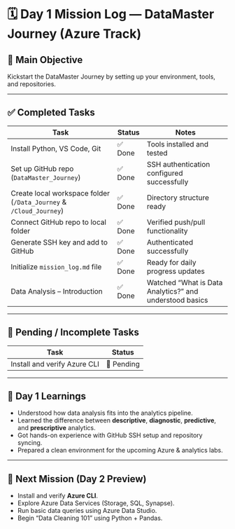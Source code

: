# 🗓️ Day 1 Mission Log — DataMaster Journey (Azure Track)

## 🎯 Main Objective
Kickstart the DataMaster Journey by setting up your environment, tools, and repositories.

---

## ✅ Completed Tasks
| Task | Status | Notes |
|------|--------|------|
| Install Python, VS Code, Git | ✅ Done | Tools installed and tested |
| Set up GitHub repo (`DataMaster_Journey`) | ✅ Done | SSH authentication configured successfully |
| Create local workspace folder (`/Data_Journey` & `/Cloud_Journey`) | ✅ Done | Directory structure ready |
| Connect GitHub repo to local folder | ✅ Done | Verified push/pull functionality |
| Generate SSH key and add to GitHub | ✅ Done | Authenticated successfully |
| Initialize `mission_log.md` file | ✅ Done | Ready for daily progress updates |
| Data Analysis – Introduction | ✅ Done | Watched “What is Data Analytics?” and understood basics |

---

## 🔲 Pending / Incomplete Tasks
| Task | Status |
|------|--------|
| Install and verify Azure CLI | 🔲 Pending |

---

## 🧠 Day 1 Learnings
- Understood how data analysis fits into the analytics pipeline.  
- Learned the difference between **descriptive**, **diagnostic**, **predictive**, and **prescriptive** analytics.  
- Got hands-on experience with GitHub SSH setup and repository syncing.  
- Prepared a clean environment for the upcoming Azure & analytics labs.

---

## 🧩 Next Mission (Day 2 Preview)
- Install and verify **Azure CLI**.  
- Explore Azure Data Services (Storage, SQL, Synapse).  
- Run basic data queries using Azure Data Studio.  
- Begin “Data Cleaning 101” using Python + Pandas.


